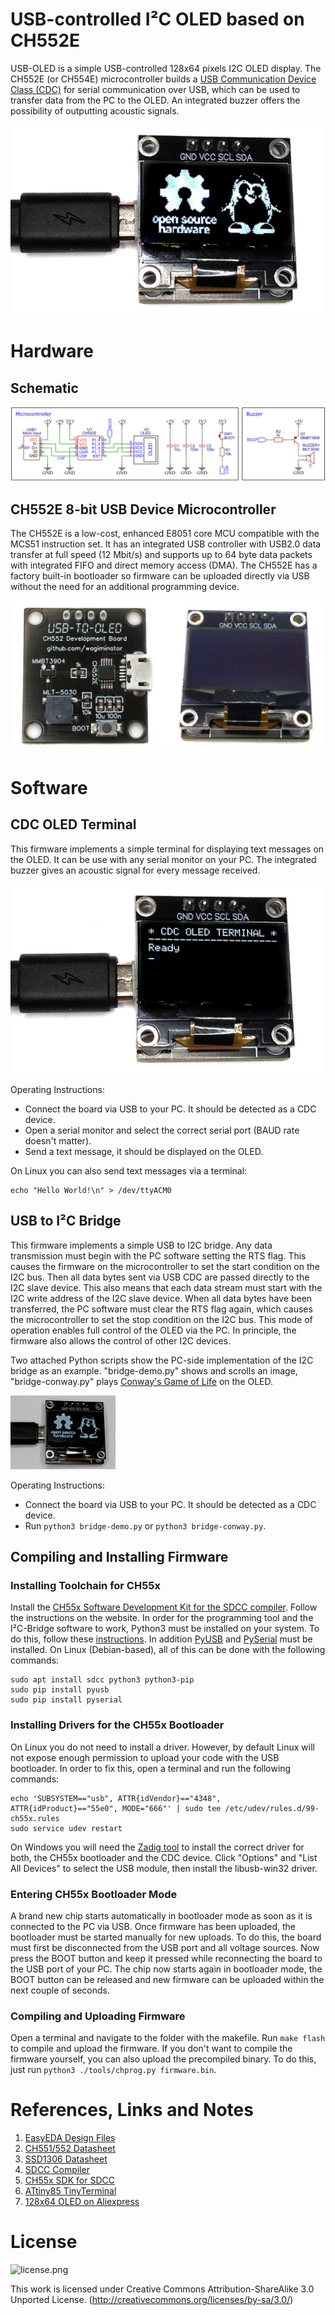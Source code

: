 # USB-controlled I²C OLED based on CH552E
USB-OLED is a simple USB-controlled 128x64 pixels I2C OLED display. The CH552E (or CH554E) microcontroller builds a [USB Communication Device Class (CDC)](https://en.wikipedia.org/wiki/USB_communications_device_class) for serial communication over USB, which can be used to transfer data from the PC to the OLED. An integrated buzzer offers the possibility of outputting acoustic signals.

![USB_OLED_pic4.jpg](https://github.com/wagiminator/CH552-USB-OLED/blob/main/documentation/USB_OLED_pic4.jpg)

# Hardware
## Schematic
![USB_OLED_wiring.png](https://github.com/wagiminator/CH552-USB-OLED/blob/main/documentation/USB_OLED_wiring.png)

## CH552E 8-bit USB Device Microcontroller
The CH552E is a low-cost, enhanced E8051 core MCU compatible with the MCS51 instruction set. It has an integrated USB controller with USB2.0 data transfer at full speed (12 Mbit/s) and supports up to 64 byte data packets with integrated FIFO and direct memory access (DMA). The CH552E has a factory built-in bootloader so firmware can be uploaded directly via USB without the need for an additional programming device.

![USB_OLED_pic2.jpg](https://github.com/wagiminator/CH552-USB-OLED/blob/main/documentation/USB_OLED_pic2.jpg)

# Software
## CDC OLED Terminal
This firmware implements a simple terminal for displaying text messages on the OLED. It can be use with any serial monitor on your PC. The integrated buzzer gives an acoustic signal for every message received.

![USB_OLED_pic3.jpg](https://github.com/wagiminator/CH552-USB-OLED/blob/main/documentation/USB_OLED_pic3.jpg)

Operating Instructions:
- Connect the board via USB to your PC. It should be detected as a CDC device.
- Open a serial monitor and select the correct serial port (BAUD rate doesn't matter).
- Send a text message, it should be displayed on the OLED.

On Linux you can also send text messages via a terminal:

```
echo "Hello World!\n" > /dev/ttyACM0
```

## USB to I²C Bridge
This firmware implements a simple USB to I2C bridge. Any data transmission must begin with the PC software setting the RTS flag. This causes the firmware on the microcontroller to set the start condition on the I2C bus. Then all data bytes sent via USB CDC are passed directly to the I2C slave device. This also means that each data stream must start with the I2C write address of the I2C slave device. When all data bytes have been transferred, the PC software must clear the RTS flag again, which causes the microcontroller to set the stop condition on the I2C bus. This mode of operation enables full control of the OLED via the PC. In principle, the firmware also allows the control of other I2C devices.

Two attached Python scripts show the PC-side implementation of the I2C bridge as an example. "bridge-demo.py" shows and scrolls an image, "bridge-conway.py" plays [Conway's Game of Life](https://en.wikipedia.org/wiki/Conway%27s_Game_of_Life) on the OLED.

![USB_OLED_anim.gif](https://github.com/wagiminator/CH552-USB-OLED/blob/main/documentation/USB_OLED_anim.gif)

Operating Instructions:
- Connect the board via USB to your PC. It should be detected as a CDC device.
- Run ```python3 bridge-demo.py``` or ```python3 bridge-conway.py```.

## Compiling and Installing Firmware
### Installing Toolchain for CH55x
Install the [CH55x Software Development Kit for the SDCC compiler](https://github.com/Blinkinlabs/ch554_sdcc). Follow the instructions on the website. In order for the programming tool and the I²C-Bridge software to work, Python3 must be installed on your system. To do this, follow these [instructions](https://www.pythontutorial.net/getting-started/install-python/). In addition [PyUSB](https://github.com/pyusb/pyusb) and [PySerial](https://github.com/pyserial/pyserial/) must be installed. On Linux (Debian-based), all of this can be done with the following commands:

```
sudo apt install sdcc python3 python3-pip
sudo pip install pyusb
sudo pip install pyserial
```

### Installing Drivers for the CH55x Bootloader
On Linux you do not need to install a driver. However, by default Linux will not expose enough permission to upload your code with the USB bootloader. In order to fix this, open a terminal and run the following commands:

```
echo 'SUBSYSTEM=="usb", ATTR{idVendor}=="4348", ATTR{idProduct}=="55e0", MODE="666"' | sudo tee /etc/udev/rules.d/99-ch55x.rules
sudo service udev restart
```

On Windows you will need the [Zadig tool](https://zadig.akeo.ie/) to install the correct driver for both, the CH55x bootloader and the CDC device. Click "Options" and "List All Devices" to select the USB module, then install the libusb-win32 driver.

### Entering CH55x Bootloader Mode
A brand new chip starts automatically in bootloader mode as soon as it is connected to the PC via USB. Once firmware has been uploaded, the bootloader must be started manually for new uploads. To do this, the board must first be disconnected from the USB port and all voltage sources. Now press the BOOT button and keep it pressed while reconnecting the board to the USB port of your PC. The chip now starts again in bootloader mode, the BOOT button can be released and new firmware can be uploaded within the next couple of seconds.

### Compiling and Uploading Firmware
Open a terminal and navigate to the folder with the makefile. Run ```make flash``` to compile and upload the firmware. If you don't want to compile the firmware yourself, you can also upload the precompiled binary. To do this, just run ```python3 ./tools/chprog.py firmware.bin```.

# References, Links and Notes
1. [EasyEDA Design Files](https://oshwlab.com/wagiminator/ch552-USB2OLED)
2. [CH551/552 Datasheet](http://www.wch-ic.com/downloads/CH552DS1_PDF.html)
3. [SSD1306 Datasheet](https://cdn-shop.adafruit.com/datasheets/SSD1306.pdf)
4. [SDCC Compiler](https://sdcc.sourceforge.net/)
5. [CH55x SDK for SDCC](https://github.com/Blinkinlabs/ch554_sdcc)
6. [ATtiny85 TinyTerminal](https://github.com/wagiminator/ATtiny85-TinyTerminal)
7. [128x64 OLED on Aliexpress](http://aliexpress.com/wholesale?SearchText=128+64+0.96+oled+new+4pin)

# License
![license.png](https://i.creativecommons.org/l/by-sa/3.0/88x31.png)

This work is licensed under Creative Commons Attribution-ShareAlike 3.0 Unported License. 
(http://creativecommons.org/licenses/by-sa/3.0/)
